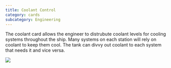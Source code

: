 ```yaml
---
title: Coolant Control
category: cards
subcategory: Engineering
---
```

The coolant card allows the engineer to distrubute coolant levels for cooling systems throughout the ship. Many systems on each station will rely on coolant to keep them cool. The tank can divvy out coolant to each system that needs it and vice versa.



![](/img/screen-shot-2019-03-16-at-1.29.28-pm.png)
